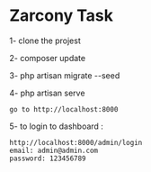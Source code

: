 # Zarcony Task
1- clone the projest

2- composer update

3- php artisan migrate --seed

4- php artisan serve

    go to http://localhost:8000

5- to login to dashboard : 
    
    http://localhost:8000/admin/login
    email: admin@admin.com
    password: 123456789

